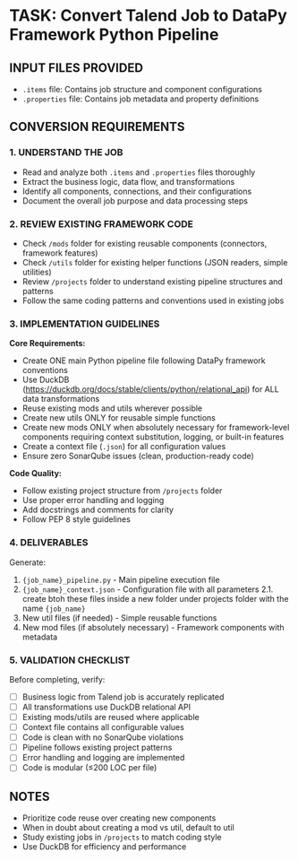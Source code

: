 # TASK: Convert Talend Job to DataPy Framework Python Pipeline

## INPUT FILES PROVIDED
- `.items` file: Contains job structure and component configurations
- `.properties` file: Contains job metadata and property definitions

## CONVERSION REQUIREMENTS

### 1. UNDERSTAND THE JOB
- Read and analyze both `.items` and `.properties` files thoroughly
- Extract the business logic, data flow, and transformations
- Identify all components, connections, and their configurations
- Document the overall job purpose and data processing steps

### 2. REVIEW EXISTING FRAMEWORK CODE
- Check `/mods` folder for existing reusable components (connectors, framework features)
- Check `/utils` folder for existing helper functions (JSON readers, simple utilities)
- Review `/projects` folder to understand existing pipeline structures and patterns
- Follow the same coding patterns and conventions used in existing jobs

### 3. IMPLEMENTATION GUIDELINES

**Core Requirements:**
- Create ONE main Python pipeline file following DataPy framework conventions
- Use DuckDB (https://duckdb.org/docs/stable/clients/python/relational_api) for ALL data transformations
- Reuse existing mods and utils wherever possible
- Create new utils ONLY for reusable simple functions
- Create new mods ONLY when absolutely necessary for framework-level components requiring context substitution, logging, or built-in features
- Create a context file (`.json`) for all configuration values
- Ensure zero SonarQube issues (clean, production-ready code)

**Code Quality:**
- Follow existing project structure from `/projects` folder
- Use proper error handling and logging
- Add docstrings and comments for clarity
- Follow PEP 8 style guidelines

### 4. DELIVERABLES
Generate:
1. `{job_name}_pipeline.py` - Main pipeline execution file
2. `{job_name}_context.json` - Configuration file with all parameters
2.1. create btoh these files inside a new folder under projects folder with the name `{job_name}`
3. New util files (if needed) - Simple reusable functions
4. New mod files (if absolutely necessary) - Framework components with metadata

### 5. VALIDATION CHECKLIST
Before completing, verify:
- [ ] Business logic from Talend job is accurately replicated
- [ ] All transformations use DuckDB relational API
- [ ] Existing mods/utils are reused where applicable
- [ ] Context file contains all configurable values
- [ ] Code is clean with no SonarQube violations
- [ ] Pipeline follows existing project patterns
- [ ] Error handling and logging are implemented
- [ ] Code is modular (≤200 LOC per file)

## NOTES
- Prioritize code reuse over creating new components
- When in doubt about creating a mod vs util, default to util
- Study existing jobs in `/projects` to match coding style
- Use DuckDB for efficiency and performance